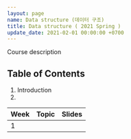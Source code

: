 ```yaml
---
layout: page
name: Data structure (데이터 구조)
title: Data structure ( 2021 Spring )
update_date: 2021-02-01 00:00:00 +0700
---
```


Course description


## Table of Contents
1. Introduction
2. 

| Week | Topic | Slides |
|:--------|:-------:|--------:|
| 1 | 